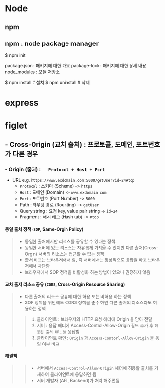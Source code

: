 # Node

## npm
## npm : node package manager

$ npm init

package.json : 패키지에 대한 개요
package-lock : 패키지에 대한 상세 내용
node_modules : 모듈 저장소

$ npm install <module> # 설치
$ npm uninstall <module> # 삭제


# express
# figlet

## - Cross-Origin (교차 출처) : 프로토콜, 도메인, 포트번호 가 다른 경우

### - Origin (출처) : &emsp; `Protocol + Host + Port`

+ URL e.g. `https://www.exdomain.com:5000/getUser?id=24#top`
  - `Protocol` : 스키마 (Scheme) -> `https`
  - `Host` : 도메인 (Domain) -> `www.exdomain.com`
  - `Port` : 포트번호 (Port Number) -> `5000`
  - Path : 라우팅 경로 (Rounting) -> `getUser`
  - Query string : 요청 key, value pair string -> `id=24`
  - Fragment : 해시 태그 (Hash tab) -> `#top`

#### 동일 출처 정책 (`SOP`, Same-Orgin Policy)

> - 동일한 출처에서만 리소스를 공유할 수 있다는 정책.
> - 동일한 서버에 있는 리소스는 자유롭게 가져올 수 있지만 다른 출처(Cross-Orgin) 서버의 리소스는 접근할 수 없는 정책 
> - 출처 비교는 브라우저에서 함, 즉 서버에서는 정상적으로 응답을 하고 브라우저에서 차단함 
> - 브라우저에서 SOP 정책을 비활성화 하는 방법이 있으나 권장하지 않음

#### 교차 출저 리소스 공유 (`CORS`, Cross-Origin Resource Sharing)
> - 다른 출처의 리소스 공유에 대한 허용 또는 비허용 하는 정책
> - SOP 정책을 위반해도 CORS 정책을 준수 하면 다른 출처의 리소스라도 허용하는 정책
>> 1. 클라이언트 : 브라우저의 HTTP 요청 헤더에 Origin 을 담아 전달
>> 2. 서버 : 응답 헤더에 Access-Control-Allow-Origin 필드 추가 후 `허용된 출처 URL` 을 응답함
>> 3. 클라이언트 확인 : `Origin` 과 `Access-Contorl-Allow-Origin` 을 동일 여부 비교

#### 해결책
>> - 서버에서 `Access-Control-Allow-Origin` 헤더에 허용할 출처를 기재하여 클라이언트에 응답하면 됨 
>> - 서버 개발자 (API, Backend)가 처리 해주면됨

